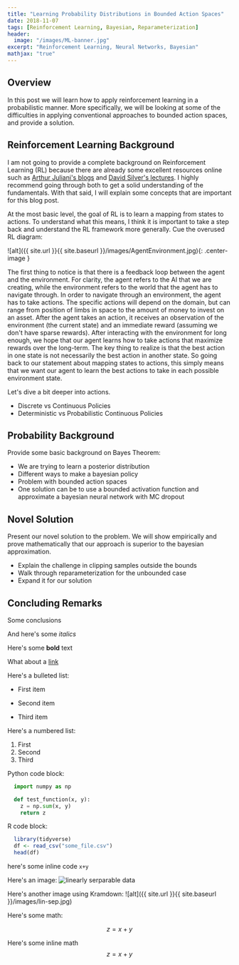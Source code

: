 ```yaml
---
title: "Learning Probability Distributions in Bounded Action Spaces"
date: 2018-11-07
tags: [Reinforcement Learning, Bayesian, Reparameterization]
header:
  image: "/images/ML-banner.jpg"
excerpt: "Reinforcement Learning, Neural Networks, Bayesian"
mathjax: "true"
---
```


## Overview

In this post we will learn how to apply reinforcement learning in a probabilistic manner. More specifically, we will be looking at some of the difficulties in applying conventional approaches to bounded action spaces, and provide a solution.

## Reinforcement Learning Background

I am not going to provide a complete background on Reinforcement Learning (RL) because there are already some excellent resources online such as [Arthur Juliani's blogs](https://medium.com/emergent-future/simple-reinforcement-learning-with-tensorflow-part-0-q-learning-with-tables-and-neural-networks-d195264329d0) and [David Silver's lectures](https://www.youtube.com/watch?v=2pWv7GOvuf0&list=PLzuuYNsE1EZAXYR4FJ75jcJseBmo4KQ9-). I highly recommend going through both to get a solid understanding of the fundamentals. With that said, I will explain some concepts that are important for this blog post.

At the most basic level, the goal of RL is to learn a mapping from states to actions. To understand what this means, I think it is important to take a step back and understand the RL framework more generally. Cue the overused RL diagram:

![alt]({{ site.url }}{{ site.baseurl }}/images/AgentEnvironment.jpg){: .center-image }

The first thing to notice is that there is a feedback loop between the agent and the environment. For clarity, the agent refers to the AI that we are creating, while the environment refers to the world that the agent has to navigate through. In order to navigate through an environment, the agent has to take actions. The specific actions will depend on the domain, but can range from position of limbs in space to the amount of money to invest on an asset. After the agent takes an action, it receives an observation of the environment (the current state) and an immediate reward (assuming we don't have sparse rewards). After interacting with the environment for long enough, we hope that our agent learns how to take actions that maximize rewards over the long-term. The key thing to realize is that the best action in one state is not necessarily the best action in another state. So going back to our statement about mapping states to actions, this simply means that we want our agent to learn the best actions to take in each possible environment state.

Let's dive a bit deeper into actions.

* Discrete vs Continuous Policies
* Deterministic vs Probabilistic Continuous Policies

## Probability Background

Provide some basic background on Bayes Theorem:
* We are trying to learn a posterior distribution
* Different ways to make a bayesian policy
* Problem with bounded action spaces
* One solution can be to use a bounded activation function and approximate a bayesian neural network with MC dropout

## Novel Solution

Present our novel solution to the problem. We will show empirically and prove mathematically that our approach is superior to the bayesian approximation.
* Explain the challenge in clipping samples outside the bounds
* Walk through reparameterization for the unbounded case
* Expand it for our solution

## Concluding Remarks

Some conclusions


And here's some *italics*

Here's some **bold** text

What about a [link](https://github.com/brandinho)

Here's a bulleted list:
* First item
+ Second item
- Third item

Here's a numbered list:
1. First
2. Second
3. Third

Python code block:
```python
  import numpy as np

  def test_function(x, y):
    z = np.sum(x, y)
    return z
```

R code block:
```r
  library(tidyverse)
  df <- read_csv("some_file.csv")
  head(df)
```

here's some inline code `x+y`

Here's an image:
<img src="{{ site.url }}{{ site.baseurl }}/images/lin-sep.jpg" alt="linearly serparable data">

Here's another image using Kramdown:
![alt]({{ site.url }}{{ site.baseurl }}/images/lin-sep.jpg)

Here's some math:

$$z=x+y$$

Here's some inline math $$z=x+y$$
